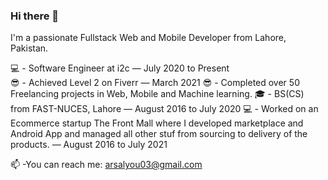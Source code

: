 ### Hi there 👋

I'm a passionate Fullstack Web and Mobile Developer from Lahore, Pakistan.



💻 - Software Engineer at i2c — July 2020 to Present <br />
😎 - Achieved Level 2 on Fiverr — March 2021
😎 - Completed over 50 Freelancing projects in Web, Mobile and Machine learning.
🎓 - BS(CS) from FAST-NUCES, Lahore — August 2016 to July 2020
💻 - Worked on an Ecommerce startup The Front Mall where I developed marketplace and Android App and managed all other stuf from sourcing to delivery of        the products. — August 2016 to July 2021

📫 -You can reach me: arsalyou03@gmail.com

